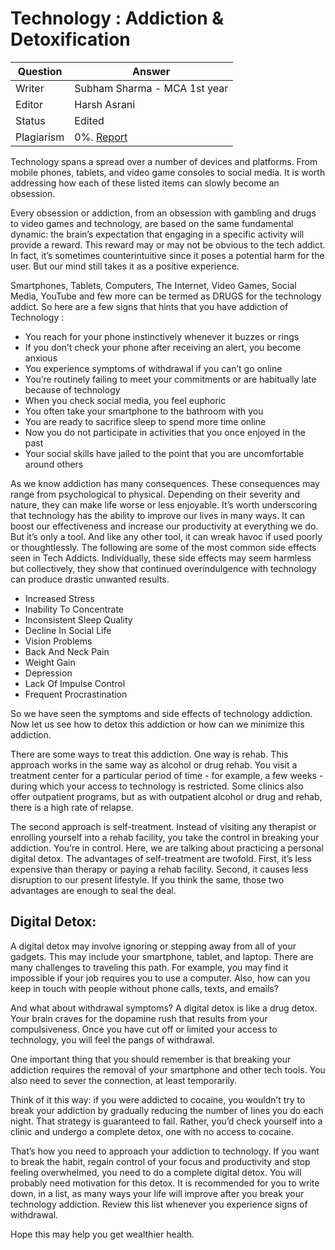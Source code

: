 # Technology : Addiction & Detoxification
| Question   | Answer                                                            |
| ---------- | ----------------------------------------------------------------- |
| Writer     | Subham Sharma - MCA 1st year                                   |
| Editor     | Harsh Asrani                                                      |
| Status     | Edited |
| Plagiarism | 0%. [Report](https://github.com/RishPoria/Srijan-2021/blob/main/articles/plagReports/TechnologyAddictionAndDetox.pdf)|

Technology spans a spread over a number of devices and platforms. From mobile phones, tablets, and video game consoles to social media. It is worth addressing how each of these listed items can slowly become an obsession.

Every obsession or addiction, from an obsession with gambling and drugs to video games and technology, are based on the same fundamental dynamic: the brain’s expectation that engaging in a specific activity will provide a reward. This reward may or may not be obvious to the tech addict. In fact, it’s sometimes counterintuitive since it poses a potential harm for the user. But our mind still takes it as a positive experience.

Smartphones, Tablets, Computers, The Internet, Video Games, Social Media, YouTube and few more can be termed as DRUGS for the technology addict. So here are a few signs that hints that you have addiction of
Technology :
- You reach for your phone instinctively whenever it buzzes or rings
- If you don’t check your phone after receiving an alert, you become anxious
- You experience symptoms of withdrawal if you can’t go online
- You’re routinely failing to meet your commitments or are habitually late because of technology
- When you check social media, you feel euphoric
- You often take your smartphone to the bathroom with you
- You are ready to sacrifice sleep to spend more time online
- Now you do not participate in activities that you once enjoyed in the past
- Your social skills have jailed to the point that you are uncomfortable around others

As we know addiction has many consequences. These consequences may range from psychological to physical. Depending on their severity and nature, they can make life worse or less enjoyable. It’s worth underscoring that technology has the ability to improve our lives in many ways. It can boost our effectiveness and increase our productivity at everything we do. But it’s only a tool. And like any other tool, it can wreak havoc if used poorly or thoughtlessly. The following are some of the most common side effects seen in Tech Addicts. Individually, these side effects may seem harmless but collectively, they show that continued overindulgence
with technology can produce drastic unwanted results.
- Increased Stress
- Inability To Concentrate
- Inconsistent Sleep Quality
- Decline In Social Life
- Vision Problems
- Back And Neck Pain
- Weight Gain
- Depression
- Lack Of Impulse Control
- Frequent Procrastination

So we have seen the symptoms and side effects of technology addiction. Now let us see how to detox this addiction or how can we minimize this addiction.

There are some ways to treat this addiction. One way is rehab. This approach works in the same way as alcohol or drug rehab. You visit a treatment center for a particular period of time - for example, a few weeks - during which your access to technology is restricted. Some clinics also offer outpatient programs, but as with outpatient alcohol or drug and rehab, there is a high rate of relapse.

The second approach is self-treatment. Instead of visiting any therapist or enrolling yourself into a rehab facility, you take the control in breaking your addiction. You’re in control. Here, we are talking about practicing a personal digital detox. The advantages of self-treatment are twofold. First, it’s less expensive than therapy or paying a rehab facility. Second, it causes less disruption to our present lifestyle. If you think the same, those two advantages are enough to seal the deal.
## Digital Detox:
A digital detox may involve ignoring or stepping away from all of your gadgets. This may include your smartphone, tablet, and laptop. There are many challenges to traveling this path. For example, you may find it impossible if your job requires you to use a computer. Also, how can you keep in touch with people without
phone calls, texts, and emails?

And what about withdrawal symptoms? A digital detox is like a drug detox. Your brain craves for the dopamine rush that results from your compulsiveness. Once you have cut off or limited your access to technology, you
will feel the pangs of withdrawal.

One important thing that you should remember is that breaking your addiction requires the removal of your smartphone and other tech tools. You also need to sever the connection, at least temporarily.

Think of it this way: if you were addicted to cocaine, you wouldn’t try to break your addiction by gradually reducing the number of lines you do each night. That strategy is guaranteed to fail. Rather, you’d check yourself into a clinic and undergo a complete detox, one with no access to cocaine.

That’s how you need to approach your addiction to technology. If you want to break the habit, regain control of your focus and productivity and stop feeling overwhelmed, you need to do a complete digital detox. You will probably need motivation for this detox. It is recommended for you to write down, in a list, as many ways your life will improve after you break your technology addiction. Review this list whenever you experience signs
of withdrawal.

Hope this may help you get wealthier health.